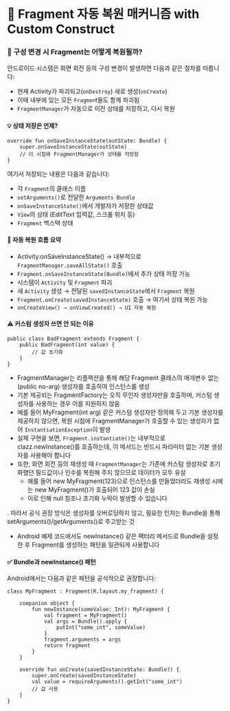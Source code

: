 # 📱 Fragment 자동 복원 매커니즘 with Custom Construct

### 🔄 구성 변경 시 Fragment는 어떻게 복원될까?
안드로이드 시스템은 화면 회전 등의 구성 변경이 발생하면 다음과 같은 절차를 따릅니다:

+ 현재 Activity가 파괴되고(`onDestroy`) 새로 생성(`onCreate`)
+ 이때 내부에 있는 모든 `Fragmen`t들도 함께 파괴됨
+ `FragmentManager`가 자동으로 이전 상태를 저장하고, 다시 복원

#### 💡 상태 저장은 언제?
```
override fun onSaveInstanceState(outState: Bundle) {
    super.onSaveInstanceState(outState)
    // 이 시점에 FragmentManager가 상태를 저장함
}
```
여기서 저장되는 내용은 다음과 같습니다:

+ 각 `Fragment`의 클래스 이름
+ `setArguments()`로 전달한 `Arguments Bundle`
+ `onSaveInstanceState()`에서 개발자가 저장한 상태값
+ `View`의 상태 (EditText 입력값, 스크롤 위치 등)
+ `Fragment` 백스택 상태

#### 🔁 자동 복원 흐름 요약
+ Activity.onSaveInstanceState() → 내부적으로 `FragmentManager.saveAllState()` 호출
+ `Fragment.onSaveInstanceState(Bundle)`에서 추가 상태 저장 가능
+ 시스템이 `Activity` 및 `Fragment` 파괴
+ 새 `Activity` 생성 → 전달된 `savedInstanceState`에서 `Fragment` 복원
+ `Fragment.onCreate(savedInstanceState)` 호출 → 여기서 상태 복원 가능
+ `onCreateView() → onViewCreated() → UI 자동 복원`

#### ⚠️ 커스텀 생성자 쓰면 안 되는 이유

```
public class BadFragment extends Fragment {
    public BadFragment(int value) {
        // 값 초기화
    }
}
```
+ FragmentManager는 리플렉션을 통해 해당 Fragment 클래스의 매개변수 없는(public no-arg) 생성자를 호출하여 인스턴스를 생성
+ 기본 제공되는 FragmentFactory는 오직 무인자 생성자만을 호출하며, 커스텀 생성자를 사용하는 경우 이를 지원하지 않음
+ 예를 들어 MyFragment(int arg) 같은 커스텀 생성자만 정의해 두고 기본 생성자를 제공하지 않으면, 복원 시점에 FragmentManager가 호출할 수 있는 생성자가 없어 `InstantiationException`이 발생
+ 실제 구현을 보면, `Fragment.instantiate()`는 내부적으로 clazz.newInstance()를 호출하는데, 이 메서드는 반드시 파라미터 없는 기본 생성자를 사용해야 합니다
+ 또한, 화면 회전 등의 재생성 때 `FragmentManager`는 기존에 커스텀 생성자로 초기화했던 필드값이나 인수를 복원해 주지 않으므로 데이터가 모두 유실
  + 예를 들어 new MyFragment(123)으로 인스턴스를 만들었더라도 재생성 시에는 new MyFragment()가 호출되어 123 값이 손실
  + 이로 인해 null 참조나 초기화 누락이 발생할 수 있습니다

. 따라서 공식 권장 방식은 생성자를 오버로딩하지 않고, 필요한 인자는 Bundle을 통해 setArguments()/getArguments()로 주고받는 것
+ Android 예제 코드에서도 newInstance() 같은 팩터리 메서드로 Bundle을 설정한 후 Fragment를 생성하는 패턴을 일관되게 사용합니다

#### ✅ Bundle과 newInstance() 패턴
Android에서는 다음과 같은 패턴을 공식적으로 권장합니다:
```
class MyFragment : Fragment(R.layout.my_fragment) {

    companion object {
        fun newInstance(someValue: Int): MyFragment {
            val fragment = MyFragment()
            val args = Bundle().apply {
                putInt("some_int", someValue)
            }
            fragment.arguments = args
            return fragment
        }
    }

    override fun onCreate(savedInstanceState: Bundle?) {
        super.onCreate(savedInstanceState)
        val value = requireArguments().getInt("some_int")
        // 값 사용
    }
}
```
